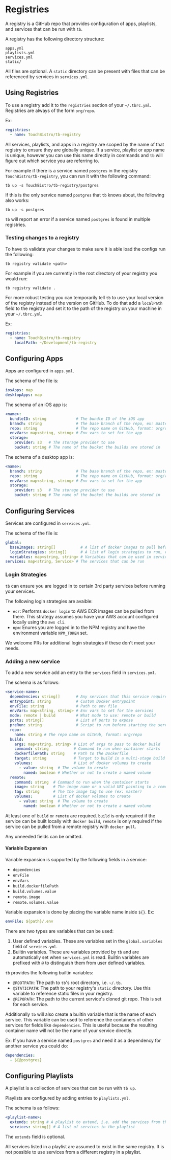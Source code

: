 # Registries

A registry is a GitHub repo that provides configuration of apps, playlists, and services that can be run with `tb`.

A registry has the following directory structure:
```
apps.yml
playlists.yml
services.yml
static/
```

All files are optional. A `static` directory can be present with files that can be referenced by services in `services.yml`.

## Using Registries

To use a registry add it to the `registries` section of your `~/.tbrc.yml`. Registries are always of the form `org/repo`.

Ex:
```yaml
registries:
  - name: TouchBistro/tb-registry
```

All services, playlists, and apps in a registry are scoped by the name of that registry to ensure they are globally unique. If a service, playlist or app name is unique, however you can use this name directly in commands and `tb` will figure out which service you are referring to.

For example if there is a service named `postgres` in the registry `TouchBistro/tb-registry`, you can run it with the following command:
```
tb up -s TouchBistro/tb-registry/postgres
```

If this is the only service named `postgres` that `tb` knows about, the following also works:
```
tb up -s postgres
```

`tb` will report an error if a service named `postgres` is found in multiple registries.

### Testing changes to a registry

To have `tb` validate your changes to make sure it is able load the configs run the following:
```
tb registry validate <path>
```

For example if you are currently in the root directory of your registry you would run:
```
tb registry validate .
```

For more robust testing you can temporarily tell `tb` to use your local version of the registry instead of the version on GitHub.
To do that add a `localPath` field to the registry and set it to the path of the registry on your machine in your `~/.tbrc.yml`.

Ex:
```yaml
registries:
  - name: TouchBistro/tb-registry
    localPath: ~/Development/tb-registry
```

## Configuring Apps

Apps are configured in `apps.yml`.

The schema of the file is:
```yaml
iosApps: map
desktopApps: map
```

The schema of an iOS app is:
```yaml
<name>:
  bundleID: string             # The bundle ID of the iOS app
  branch: string               # The base branch of the repo, ex: master
  repo: string                 # The repo name on GitHub, format: org/repo
  envVars: map<string, string> # Env vars to set for the app
  storage:
    provider: s3   # The storage provider to use
    bucket: string # The name of the bucket the builds are stored in
```

The schema of a desktop app is:
```yaml
<name>:
  branch: string               # The base branch of the repo, ex: master
  repo: string                 # The repo name on GitHub, format: org/repo
  envVars: map<string, string> # Env vars to set for the app
  storage:
    provider: s3   # The storage provider to use
    bucket: string # The name of the bucket the builds are stored in
```

## Configuring Services

Services are configured in `services.yml`.

The schema of the file is:
```yaml
global:
  baseImages: string[]           # A list of docker images to pull before building containers.
  loginStrategies: string[]      # A list of login strategies to run, valid values: ecr, npm
  variables: map<string, string> # Variables that can be used in service definitions
services: map<string, Service> # The services that can be run
```

### Login Strategies

`tb` can ensure you are logged in to certain 3rd party services before running your services.

The following login strategies are avaible:
* `ecr`: Performs `docker login` to AWS ECR images can be pulled from there. This strategy assumes you have your AWS account configured locally using the `aws cli`.
* `npm`: Enures you are logged in to the NPM registry and have the environment variable `NPM_TOKEN` set.

We welcome PRs for additional login strategies if these don't meet your needs.

### Adding a new service

To add a new service add an entry to the `services` field in `services.yml`.

The schema is as follows:
```yaml
<service-name>:
  dependencies: string[]       # Any services that this service requires to run (eg postgres)
  entrypoint: string           # Custom Docker entrypoint
  envFile: string              # Path to env file
  envVars: map<string, string> # Env vars to set for the services
  mode: remote | build         # What mode to use: remote or build
  ports: string[]              # List of ports to expose
  preRun: string               # Script to run before starting the service, e.g. 'yarn db:prepare' to run db migrations
  repo:
    name: string # The repo name on GitHub, format: org/repo
  build:
    args: map<string, string> # List of args to pass to docker build
    command: string           # Command to run when container starts
    dockerfilePath: string    # Path to the Dockerfile
    target: string            # Target to build in a multi-stage build
    volumes:                  # List of docker volumes to create
      - value: string  # The volume to create
        named: boolean # Whether or not to create a named volume
  remote:
    command: string  # Command to run when the container starts
    image: string    # The image name or a valid URI pointing to a remote docker registry.
    tag: string      # The the image tag to use (ex: master)
    volumes:         # List of docker volumes to create
      - value: string  # The volume to create
        named: boolean # Whether or not to create a named volume
```
At least one of `build` or `remote` are required. `build` is only required if the service can be built locally with `docker build`, `remote` is only required if the service can be pulled from a remote registry with `docker pull`.

Any unneeded fields can be omitted.

#### Variable Expansion

Variable expansion is supported by the following fields in a service:
* `dependencies`
* `envFile`
* `envVars`
* `build.dockerfilePath`
* `build.volumes.value`
* `remote.image`
* `remote.volumes.value`

Variable expansion is done by placing the variable name inside `${}`.
Ex:
```yml
envFile: ${path}/.env
```

There are two types are variables that can be used:
1. User defined variables. These are variables set in the `global.variables` field of `services.yml`.
2. Builtin variables. These are variables provided by `tb` and are automatically set when `services.yml` is read. Builtin variables are prefixed with `@` to distinguish them from user defined variables.

`tb` provides the following builtin variables:
* `@ROOTPATH`: The path to `tb`'s root directory, i.e. `~/.tb`.
* `@STATICPATH`: The path to your registry's `static` directory. Use this variable to reference static files in your registry.
* `@REPOPATH`: The path to the current service's cloned git repo. This is set for each service.

Additionally `tb` will also create a builtin variable that is the name of each service. This variable can be used to reference the containers of other services for fields like `dependencies`. This is useful because the resulting container name will not be the name of your service directly.

Ex:
If you have a service named `postgres` and need it as a dependency for another service you could do:
```yaml
dependencies:
  - ${@postgres}
```

## Configuring Playlists

A playlist is a collection of services that can be run with `tb up`.

Playlists are configured by adding entries to `playlists.yml`.

The schema is as follows:
```yaml
<playlist-name>:
  extends: string # A playlist to extend, i.e. add the services from that playlist to this playlist
  services: string[] # A list of services in the playlist
```
The `extends` field is optional.

All services listed in a playlist are assumed to exist in the same registry. It is not possible to use services from a different registry in a playlist.
